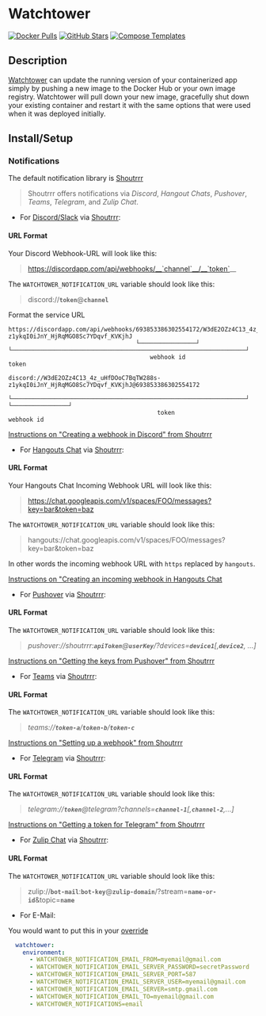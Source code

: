 # Watchtower

[![Docker Pulls](https://img.shields.io/docker/pulls/containrrr/watchtower?style=flat-square&color=607D8B&label=docker%20pulls&logo=docker)](https://hub.docker.com/r/containrrr/watchtower)
[![GitHub Stars](https://img.shields.io/github/stars/containrrr/watchtower?style=flat-square&color=607D8B&label=github%20stars&logo=github)](https://github.com/containrrr/watchtower)
[![Compose Templates](https://img.shields.io/static/v1?style=flat-square&color=607D8B&label=compose&message=templates)](https://github.com/GhostWriters/DockSTARTer/tree/master/compose/.apps/watchtower)

## Description

[Watchtower](https://containrrr.dev/watchtower/) can update the running version of your containerized app simply by pushing a new image to the Docker Hub or your own image registry. Watchtower will pull down your new image, gracefully shut down your existing container and restart it with the same options that were used when it was deployed initially.

## Install/Setup

### Notifications

The default notification library is [Shoutrrr](https://containrrr.dev/shoutrrr/)
>Shoutrrr offers notifications via *Discord*, *Hangout Chats*, *Pushover*, *Teams*, *Telegram*, and *Zulip Chat*.

- For [Discord/Slack](https://containrrr.dev/shoutrrr/services/discord/) via [Shoutrrr](https://containrrr.dev/shoutrrr/):

#### URL Format

Your Discord Webhook-URL will look like this:
> https://discordapp.com/api/webhooks/__`channel`__/__`token`__  

The `WATCHTOWER_NOTIFICATION_URL` variable should look like this:
> discord://__`token`__@__`channel`__

Format the service URL
```
https://discordapp.com/api/webhooks/693853386302554172/W3dE2OZz4C13_4z_uHfDOoC7BqTW288s-z1ykqI0iJnY_HjRqMGO8Sc7YDqvf_KVKjhJ
                                    └────────────────┘ └──────────────────────────────────────────────────────────────────┘
                                        webhook id                                    token

discord://W3dE2OZz4C13_4z_uHfDOoC7BqTW288s-z1ykqI0iJnY_HjRqMGO8Sc7YDqvf_KVKjhJ@693853386302554172
          └──────────────────────────────────────────────────────────────────┘ └────────────────┘
                                          token                                    webhook id
```
[Instructions on "Creating a webhook in Discord" from Shoutrrr](https://containrrr.dev/shoutrrr/services/discord/#creating_a_webhook_in_discord)

- For [Hangouts Chat](https://containrrr.dev/shoutrrr/services/hangouts/) via [Shoutrrr](https://containrrr.dev/shoutrrr/):

#### URL Format

Your Hangouts Chat Incoming Webhook URL will look like this:
> https://chat.googleapis.com/v1/spaces/FOO/messages?key=bar&token=baz

The `WATCHTOWER_NOTIFICATION_URL` variable should look like this:
> hangouts://chat.googleapis.com/v1/spaces/FOO/messages?key=bar&token=baz

In other words the incoming webhook URL with `https` replaced by `hangouts`.

[Instructions on "Creating an incoming webhook in Hangouts Chat](https://containrrr.dev/shoutrrr/services/hangouts/#creating_an_incoming_webhook_in_hangouts_chat)

- For [Pushover](https://containrrr.dev/shoutrrr/services/pushover/) via [Shoutrrr](https://containrrr.dev/shoutrrr/):

#### URL Format

The `WATCHTOWER_NOTIFICATION_URL` variable should look like this:
>*pushover://shoutrrr:__`apiToken`__@__`userKey`__/?devices=__`device1`__[,__`device2`__, ...]*

[Instructions on "Getting the keys from Pushover" from Shoutrrr](https://containrrr.dev/shoutrrr/services/pushover/#getting_the_keys_from_pushover)

- For [Teams](https://containrrr.dev/shoutrrr/services/teams/) via [Shoutrrr](https://containrrr.dev/shoutrrr/):

#### URL Format

The `WATCHTOWER_NOTIFICATION_URL` variable should look like this:
>*teams://__`token-a`__/__`token-b`__/__`token-c`__*

[Instructions on "Setting up a webhook" from Shoutrrr](https://containrrr.dev/shoutrrr/services/teams/#setting_up_a_webhook)

- For [Telegram](https://containrrr.dev/shoutrrr/services/telegram/) via [Shoutrrr](https://containrrr.dev/shoutrrr/):

#### URL Format

The `WATCHTOWER_NOTIFICATION_URL` variable should look like this:
>*telegram://__`token`__@telegram?channels=__`channel-1`__[,__`channel-2`__,...]*

[Instructions on "Getting a token for Telegram" from Shoutrrr](https://containrrr.dev/shoutrrr/services/telegram/#getting_a_token_for_telegram)

- For [Zulip Chat](https://containrrr.dev/shoutrrr/services/zulip/) via [Shoutrrr](https://containrrr.dev/shoutrrr/):

#### URL Format

The `WATCHTOWER_NOTIFICATION_URL` variable should look like this:
> zulip://__`bot-mail`__:__`bot-key`__@__`zulip-domain`__/?stream=__`name-or-id`__&topic=__`name`__

- For E-Mail:

You would want to put this in your [override](https://dockstarter.com/overrides/introduction/)

```yaml
  watchtower:
    environment:
      - WATCHTOWER_NOTIFICATION_EMAIL_FROM=myemail@gmail.com
      - WATCHTOWER_NOTIFICATION_EMAIL_SERVER_PASSWORD=secretPassword
      - WATCHTOWER_NOTIFICATION_EMAIL_SERVER_PORT=587
      - WATCHTOWER_NOTIFICATION_EMAIL_SERVER_USER=myemail@gmail.com
      - WATCHTOWER_NOTIFICATION_EMAIL_SERVER=smtp.gmail.com
      - WATCHTOWER_NOTIFICATION_EMAIL_TO=myemail@gmail.com
      - WATCHTOWER_NOTIFICATIONS=email
```
